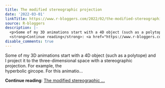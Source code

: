 ```yaml
---
title: The modified stereographic projection
date: '2022-03-01'
linkTitle: https://www.r-bloggers.com/2022/02/the-modified-stereographic-projection/
source: R-bloggers
description: |-
  <p>Some of my 3D animations start with a 4D object (such as a polytope) and<br /> I project it to the three-dimensional space with a stereographic<br /> projection. For example, the<br /> hyperbolic gircope. For this animatio...</p>
  <strong>Continue reading</strong>: <a href="https://www.r-bloggers.com/2022/02/the-modified-stereographic-projection/">The modified stereographic ...
disable_comments: true
---
```

<p>Some of my 3D animations start with a 4D object (such as a polytope) and<br /> I project it to the three-dimensional space with a stereographic<br /> projection. For example, the<br /> hyperbolic gircope. For this animatio...</p>
<strong>Continue reading</strong>: <a href="https://www.r-bloggers.com/2022/02/the-modified-stereographic-projection/">The modified stereographic ...